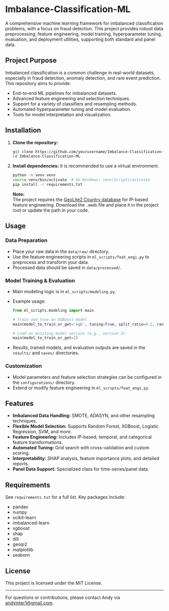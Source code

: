 # Imbalance-Classification-ML

A comprehensive machine learning framework for imbalanced classification problems, with a focus on fraud detection. This project provides robust data preprocessing, feature engineering, model training, hyperparameter tuning, evaluation, and deployment utilities, supporting both standard and panel data.

## Project Purpose

Imbalanced classification is a common challenge in real-world datasets, especially in fraud detection, anomaly detection, and rare event prediction. This repository aims to provide:

- End-to-end ML pipelines for imbalanced datasets.
- Advanced feature engineering and selection techniques.
- Support for a variety of classifiers and resampling methods.
- Automated hyperparameter tuning and model evaluation.
- Tools for model interpretation and visualization.

## Installation

1. **Clone the repository:**
   ```bash
   git clone https://github.com/yourusername/Imbalance-Classification-ML.git
   cd Imbalance-Classification-ML
   ```

2. **Install dependencies:**
   It is recommended to use a virtual environment.
   ```bash
   python -m venv venv
   source venv/bin/activate  # On Windows: venv\Scripts\activate
   pip install -r requirements.txt
   ```

   **Note:**  
   The project requires the [GeoLite2 Country database](https://dev.maxmind.com/geoip/geolite2-free-geolocation-data) for IP-based feature engineering. Download the `.mmdb` file and place it in the project root or update the path in your code.

## Usage

### Data Preparation

- Place your raw data in the `data/raw/` directory.
- Use the feature engineering scripts in `ml_scripts/feat_engi.py` to preprocess and transform your data.
- Processed data should be saved in `data/processed/`.

### Model Training & Evaluation

- Main modeling logic is in `ml_scripts/modeling.py`.
- Example usage:
  ```python
  from ml_scripts.modeling import main

  # Train and tune an XGBoost model
  main(model_to_train_or_get='xgb', tuning=True, split_ratio=0.2, random_state=42)

  # Load an existing model version (e.g., version 2)
  main(model_to_train_or_get=2)
  ```

- Results, trained models, and evaluation outputs are saved in the `results/` and `saves/` directories.

### Customization

- Model parameters and feature selection strategies can be configured in the `configurations/` directory.
- Extend or modify feature engineering in `ml_scripts/feat_engi.py`.

## Features

- **Imbalanced Data Handling:** SMOTE, ADASYN, and other resampling techniques.
- **Flexible Model Selection:** Supports Random Forest, XGBoost, Logistic Regression, SVM, and more.
- **Feature Engineering:** Includes IP-based, temporal, and categorical feature transformations.
- **Automated Tuning:** Grid search with cross-validation and custom scoring.
- **Interpretability:** SHAP analysis, feature importance plots, and detailed reports.
- **Panel Data Support:** Specialized class for time-series/panel data.

## Requirements

See `requirements.txt` for a full list. Key packages include:
- pandas
- numpy
- scikit-learn
- imbalanced-learn
- xgboost
- shap
- dill
- geoip2
- matplotlib
- seaborn

## License

This project is licensed under the MIT License.

---
For questions or contributions, please contact Andy via andyinter1@gmail.com.